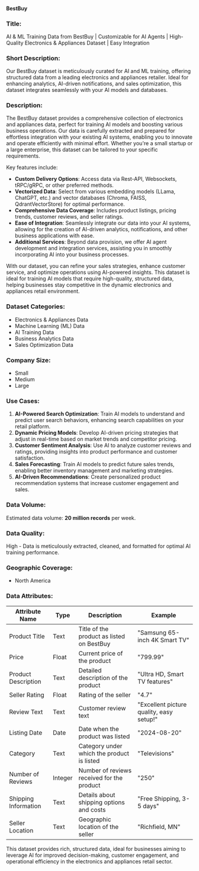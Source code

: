 #### BestBuy

### Title:  
AI & ML Training Data from BestBuy | Customizable for AI Agents | High-Quality Electronics & Appliances Dataset | Easy Integration

### Short Description:  
Our BestBuy dataset is meticulously curated for AI and ML training, offering structured data from a leading electronics and appliances retailer. Ideal for enhancing analytics, AI-driven notifications, and sales optimization, this dataset integrates seamlessly with your AI models and databases.

### Description:  
The BestBuy dataset provides a comprehensive collection of electronics and appliances data, perfect for training AI models and boosting various business operations. Our data is carefully extracted and prepared for effortless integration with your existing AI systems, enabling you to innovate and operate efficiently with minimal effort. Whether you're a small startup or a large enterprise, this dataset can be tailored to your specific requirements.

Key features include:
- **Custom Delivery Options**: Access data via Rest-API, Websockets, tRPC/gRPC, or other preferred methods.
- **Vectorized Data**: Select from various embedding models (LLama, ChatGPT, etc.) and vector databases (Chroma, FAISS, QdrantVectorStore) for optimal performance.
- **Comprehensive Data Coverage**: Includes product listings, pricing trends, customer reviews, and seller ratings.
- **Ease of Integration**: Seamlessly integrate our data into your AI systems, allowing for the creation of AI-driven analytics, notifications, and other business applications with ease.
- **Additional Services**: Beyond data provision, we offer AI agent development and integration services, assisting you in smoothly incorporating AI into your business processes.

With our dataset, you can refine your sales strategies, enhance customer service, and optimize operations using AI-powered insights. This dataset is ideal for training AI models that require high-quality, structured data, helping businesses stay competitive in the dynamic electronics and appliances retail environment.

### Dataset Categories:  
- Electronics & Appliances Data
- Machine Learning (ML) Data
- AI Training Data
- Business Analytics Data
- Sales Optimization Data

### Company Size:  
- Small  
- Medium  
- Large

### Use Cases:  
1. **AI-Powered Search Optimization**: Train AI models to understand and predict user search behaviors, enhancing search capabilities on your retail platform.
2. **Dynamic Pricing Models**: Develop AI-driven pricing strategies that adjust in real-time based on market trends and competitor pricing.
3. **Customer Sentiment Analysis**: Use AI to analyze customer reviews and ratings, providing insights into product performance and customer satisfaction.
4. **Sales Forecasting**: Train AI models to predict future sales trends, enabling better inventory management and marketing strategies.
5. **AI-Driven Recommendations**: Create personalized product recommendation systems that increase customer engagement and sales.

### Data Volume:  
Estimated data volume: **20 million records** per week.

### Data Quality:  
High - Data is meticulously extracted, cleaned, and formatted for optimal AI training performance.

### Geographic Coverage:  
- North America

### Data Attributes:

| Attribute Name          | Type   | Description                                         | Example                       |
|-------------------------|--------|-----------------------------------------------------|-------------------------------|
| Product Title           | Text   | Title of the product as listed on BestBuy           | "Samsung 65-inch 4K Smart TV"  |
| Price                   | Float  | Current price of the product                        | "799.99"                      |
| Product Description     | Text   | Detailed description of the product                 | "Ultra HD, Smart TV features" |
| Seller Rating           | Float  | Rating of the seller                                | "4.7"                         |
| Review Text             | Text   | Customer review text                                | "Excellent picture quality, easy setup!" |
| Listing Date            | Date   | Date when the product was listed                    | "2024-08-20"                  |
| Category                | Text   | Category under which the product is listed          | "Televisions"                 |
| Number of Reviews       | Integer| Number of reviews received for the product          | "250"                         |
| Shipping Information    | Text   | Details about shipping options and costs            | "Free Shipping, 3-5 days"     |
| Seller Location         | Text   | Geographic location of the seller                   | "Richfield, MN"               |

This dataset provides rich, structured data, ideal for businesses aiming to leverage AI for improved decision-making, customer engagement, and operational efficiency in the electronics and appliances retail sector.